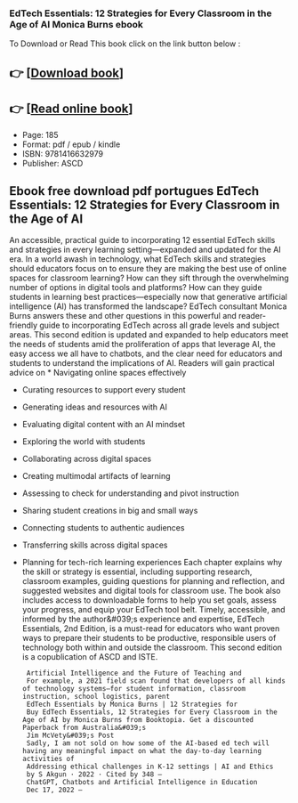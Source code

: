### EdTech Essentials: 12 Strategies for Every Classroom in the Age of AI Monica Burns ebook

To Download or Read This book click on the link button below :

## 👉  [**[Download book](http://filesbooks.info/download.php?group=book&from=github.com&id=710543&lnk=1079 "Download book")**]

## 👉  [**[Read online book](http://filesbooks.info/download.php?group=book&from=github.com&id=710543&lnk=1079 "Read online book")**]


* Page: 185
* Format: pdf / epub / kindle
* ISBN: 9781416632979
* Publisher: ASCD



## Ebook free download pdf portugues EdTech Essentials: 12 Strategies for Every Classroom in the Age of AI



An accessible, practical guide to incorporating 12 essential EdTech skills and strategies in every learning setting—expanded and updated for the AI era. In a world awash in technology, what EdTech skills and strategies should educators focus on to ensure they are making the best use of online spaces for classroom learning? How can they sift through the overwhelming number of options in digital tools and platforms? How can they guide students in learning best practices—especially now that generative artificial intelligence (AI) has transformed the landscape? EdTech consultant Monica Burns answers these and other questions in this powerful and reader-friendly guide to incorporating EdTech across all grade levels and subject areas. This second edition is updated and expanded to help educators meet the needs of students amid the proliferation of apps that leverage AI, the easy access we all have to chatbots, and the clear need for educators and students to understand the implications of AI. Readers will gain practical advice on * Navigating online spaces effectively
 * Curating resources to support every student
 * Generating ideas and resources with AI
 * Evaluating digital content with an AI mindset
 * Exploring the world with students
 * Collaborating across digital spaces
 * Creating multimodal artifacts of learning
 * Assessing to check for understanding and pivot instruction
 * Sharing student creations in big and small ways
 * Connecting students to authentic audiences
 * Transferring skills across digital spaces
 * Planning for tech-rich learning experiences Each chapter explains why the skill or strategy is essential, including supporting research, classroom examples, guiding questions for planning and reflection, and suggested websites and digital tools for classroom use. The book also includes access to downloadable forms to help you set goals, assess your progress, and equip your EdTech tool belt. Timely, accessible, and informed by the author&amp;#039;s experience and expertise, EdTech Essentials, 2nd Edition, is a must-read for educators who want proven ways to prepare their students to be productive, responsible users of technology both within and outside the classroom. This second edition is a copublication of ASCD and ISTE.


        Artificial Intelligence and the Future of Teaching and
        For example, a 2021 field scan found that developers of all kinds of technology systems—for student information, classroom instruction, school logistics, parent 
        EdTech Essentials by Monica Burns | 12 Strategies for
        Buy EdTech Essentials, 12 Strategies for Every Classroom in the Age of AI by Monica Burns from Booktopia. Get a discounted Paperback from Australia&#039;s 
        Jim McVety&#039;s Post
        Sadly, I am not sold on how some of the AI-based ed tech will having any meaningful impact on what the day-to-day learning activities of 
        Addressing ethical challenges in K-12 settings | AI and Ethics
        by S Akgun · 2022 · Cited by 348 —
        ChatGPT, Chatbots and Artificial Intelligence in Education
        Dec 17, 2022 —
    




